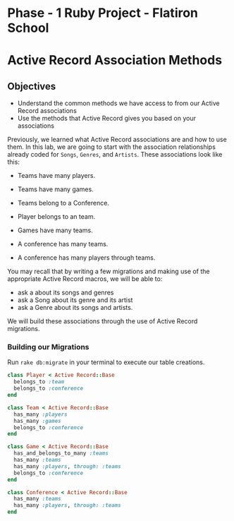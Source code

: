 # Phase - 1 Ruby Project - Flatiron School

# Active Record Association Methods

## Objectives

- Understand the common methods we have access to from our Active Record
   associations
- Use the methods that Active Record gives you based on your associations

Previously, we learned what Active Record associations are and how to use them.
In this lab, we are going to start with the association relationships already
coded for `Songs`, `Genres`, and `Artists`. These associations look like this:

- Teams have many players.
- Teams have many games.
- Teams belong to a Conference.

- Player belongs to an team.

- Games have many teams.

- A conference has many teams.
- A conference has many players through teams.

You may recall that by writing a few migrations and making use of the
appropriate Active Record macros, we will be able to:

- ask a about its songs and genres
- ask a Song about its genre and its artist
- ask a Genre about its songs and artists.

We will build these associations through the use of Active Record migrations.

### Building our Migrations

Run `rake db:migrate` in your terminal to execute our table
creations.

```ruby
class Player < Active Record::Base
  belongs_to :team
  belongs_to :conference
end
```

```ruby
class Team < Active Record::Base
  has_many :players
  has_many :games
  belongs_to :conference
end
```

```ruby
class Game < Active Record::Base
  has_and_belongs_to_many :teams
  has_many :teams
  has_many :players, through: :teams
  belongs_to :conference
end
```

```ruby
class Conference < Active Record::Base
  has_many :teams
  has_many :players, through: :teams
end
```